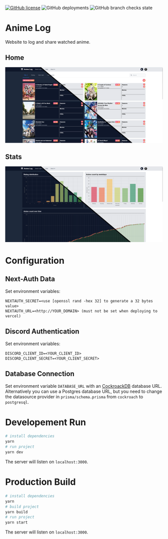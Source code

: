 [![GitHub license](https://img.shields.io/github/license/WieseChristoph/anime-log?label=License)](https://github.com/WieseChristoph/anime-log/blob/main/LICENSE)
![GitHub deployments](https://img.shields.io/github/deployments/WieseChristoph/anime-log/Production?label=Prod.%20deploy)
![GitHub branch checks state](https://img.shields.io/github/checks-status/WieseChristoph/anime-log/main?label=CI)

# Anime Log

Website to log and share watched anime.

## Home

![Home screenshot](.github/screenshots/home.png)

## Stats

![Stats screenshot](.github/screenshots/stats.png)

# Configuration

## Next-Auth Data

Set environment variables:

```
NEXTAUTH_SECRET=<use [openssl rand -hex 32] to generate a 32 bytes value>
NEXTAUTH_URL=<http://YOUR_DOMAIN> (must not be set when deploying to vercel)
```

## Discord Authentication

Set environment variables:

```
DISCORD_CLIENT_ID=<YOUR_CLIENT_ID>
DISCORD_CLIENT_SECRET=<YOUR_CLIENT_SECRET>
```

## Database Connection

Set environment variable `DATABASE_URL` with an [CockroackDB](https://www.cockroachlabs.com/) database URL. Alternatively you can use a Postgres database URL, but you need to change the datasource provider in `prisma/schema.prisma` from `cockroach` to `postgresql`.

# Developement Run

```bash
# install dependencies
yarn
# run project
yarn dev
```

The server will listen on `localhost:3000`.

# Production Build

```bash
# install dependencies
yarn
# build project
yarn build
# run project
yarn start
```

The server will listen on `localhost:3000`.
